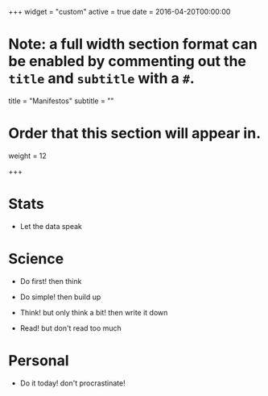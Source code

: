 +++
widget = "custom"
active = true
date = 2016-04-20T00:00:00

# Note: a full width section format can be enabled by commenting out the `title` and `subtitle` with a `#`.
title = "Manifestos"
subtitle = ""

# Order that this section will appear in.
weight = 12

+++

# Stats 

* Let the data speak 

# Science 

* Do first!  then think

* Do simple!  then build up 

* Think! but only think a bit! then write it down 

* Read! but don't read too much

# Personal 

* Do it today! don't procrastinate! 



